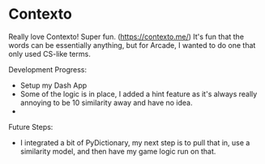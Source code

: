 # Contexto

Really love Contexto! Super fun. (https://contexto.me/) It's fun that the words can be essentially anything, but for Arcade, I wanted to do one that only used CS-like terms. 

Development Progress:
 - Setup my Dash App
 - Some of the logic is in place, I added a hint feature as it's always really annoying to be 10 similarity away and have no idea.
 - 
Future Steps:
 - I integrated a bit of PyDictionary, my next step is to pull that in, use a similarity model, and then have my game logic run on that. 
